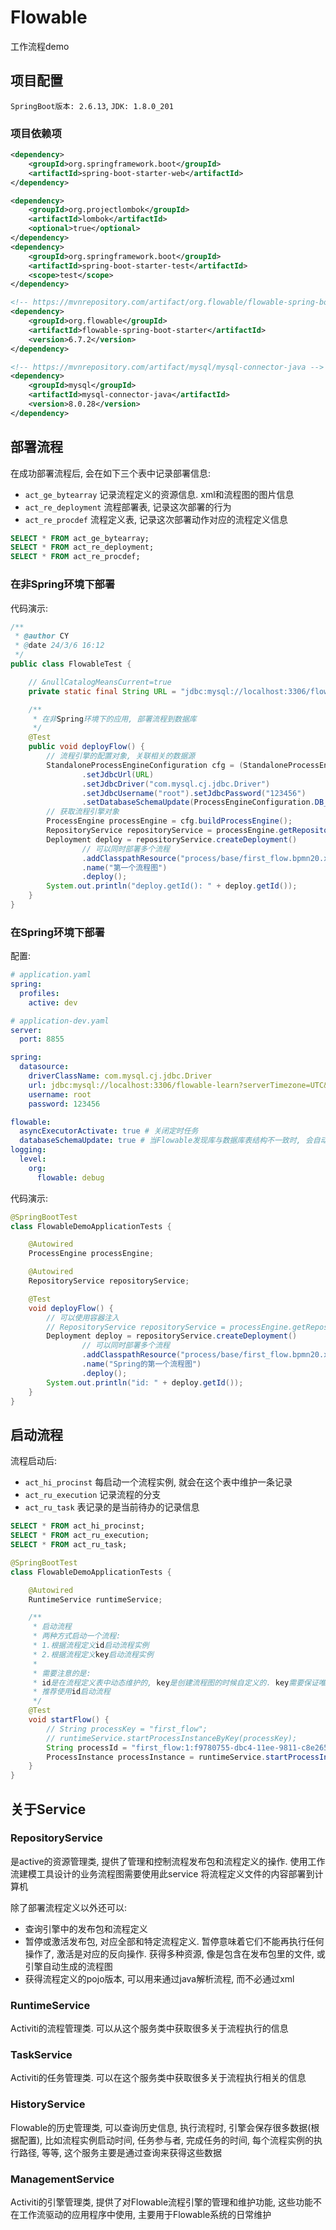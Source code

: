 # Flowable

工作流程demo

## 项目配置

`SpringBoot版本: 2.6.13`, `JDK: 1.8.0_201`

### 项目依赖项

```xml
<dependency>
    <groupId>org.springframework.boot</groupId>
    <artifactId>spring-boot-starter-web</artifactId>
</dependency>

<dependency>
    <groupId>org.projectlombok</groupId>
    <artifactId>lombok</artifactId>
    <optional>true</optional>
</dependency>
<dependency>
    <groupId>org.springframework.boot</groupId>
    <artifactId>spring-boot-starter-test</artifactId>
    <scope>test</scope>
</dependency>

<!-- https://mvnrepository.com/artifact/org.flowable/flowable-spring-boot-starter -->
<dependency>
    <groupId>org.flowable</groupId>
    <artifactId>flowable-spring-boot-starter</artifactId>
    <version>6.7.2</version>
</dependency>

<!-- https://mvnrepository.com/artifact/mysql/mysql-connector-java -->
<dependency>
    <groupId>mysql</groupId>
    <artifactId>mysql-connector-java</artifactId>
    <version>8.0.28</version>
</dependency>
```

## 部署流程

在成功部署流程后, 会在如下三个表中记录部署信息:
+ `act_ge_bytearray` 记录流程定义的资源信息. xml和流程图的图片信息
+ `act_re_deployment` 流程部署表, 记录这次部署的行为
+ `act_re_procdef` 流程定义表, 记录这次部署动作对应的流程定义信息

```sql
SELECT * FROM act_ge_bytearray;
SELECT * FROM act_re_deployment;
SELECT * FROM act_re_procdef;
```

### 在非Spring环境下部署

代码演示:
```java
/**
 * @author CY
 * @date 24/3/6 16:12
 */
public class FlowableTest {

    // &nullCatalogMeansCurrent=true
    private static final String URL = "jdbc:mysql://localhost:3306/flowable-learn?serverTimezone=UTC&nullCatalogMeansCurrent=true";

    /**
     * 在非Spring环境下的应用, 部署流程到数据库
     */
    @Test
    public void deployFlow() {
        // 流程引擎的配置对象, 关联相关的数据源
        StandaloneProcessEngineConfiguration cfg = (StandaloneProcessEngineConfiguration) new StandaloneProcessEngineConfiguration()
                .setJdbcUrl(URL)
                .setJdbcDriver("com.mysql.cj.jdbc.Driver")
                .setJdbcUsername("root").setJdbcPassword("123456")
                .setDatabaseSchemaUpdate(ProcessEngineConfiguration.DB_SCHEMA_UPDATE_TRUE);
        // 获取流程引擎对象
        ProcessEngine processEngine = cfg.buildProcessEngine();
        RepositoryService repositoryService = processEngine.getRepositoryService();
        Deployment deploy = repositoryService.createDeployment()
                // 可以同时部署多个流程
                .addClasspathResource("process/base/first_flow.bpmn20.xml")
                .name("第一个流程图")
                .deploy();
        System.out.println("deploy.getId(): " + deploy.getId());
    }
}
```

### 在Spring环境下部署

配置:
```yaml
# application.yaml
spring:
  profiles:
    active: dev
```

```yaml
# application-dev.yaml
server:
  port: 8855

spring:
  datasource:
    driverClassName: com.mysql.cj.jdbc.Driver
    url: jdbc:mysql://localhost:3306/flowable-learn?serverTimezone=UTC&useUnicode=true&characterEncoding=utf8&useSSL=false&allowMultiQueries=true&nullCatalogMeansCurrent=true
    username: root
    password: 123456

flowable:
  asyncExecutorActivate: true # 关闭定时任务
  databaseSchemaUpdate: true # 当Flowable发现库与数据库表结构不一致时, 会自动将数据库表结构升级至版本
logging:
  level:
    org:
      flowable: debug
```

代码演示:
```java
@SpringBootTest
class FlowableDemoApplicationTests {

    @Autowired
    ProcessEngine processEngine;

    @Autowired
    RepositoryService repositoryService;

    @Test
    void deployFlow() {
        // 可以使用容器注入
        // RepositoryService repositoryService = processEngine.getRepositoryService();
        Deployment deploy = repositoryService.createDeployment()
                // 可以同时部署多个流程
                .addClasspathResource("process/base/first_flow.bpmn20.xml")
                .name("Spring的第一个流程图")
                .deploy();
        System.out.println("id: " + deploy.getId());
    }
}
```

## 启动流程

流程启动后:
+ `act_hi_procinst` 每启动一个流程实例, 就会在这个表中维护一条记录
+ `act_ru_execution` 记录流程的分支
+ `act_ru_task` 表记录的是当前待办的记录信息

```sql
SELECT * FROM act_hi_procinst;
SELECT * FROM act_ru_execution;
SELECT * FROM act_ru_task;
```

```java
@SpringBootTest
class FlowableDemoApplicationTests {

    @Autowired
    RuntimeService runtimeService;

    /**
     * 启动流程
     * 两种方式启动一个流程:
     * 1.根据流程定义id启动流程实例
     * 2.根据流程定义key启动流程实例
     *
     * 需要注意的是:
     * id是在流程定义表中动态维护的, key是创建流程图的时候自定义的. key需要保证唯一
     * 推荐使用id启动流程
     */
    @Test
    void startFlow() {
        // String processKey = "first_flow";
        // runtimeService.startProcessInstanceByKey(processKey);
        String processId = "first_flow:1:f9780755-dbc4-11ee-9811-c8e265d125f9";
        ProcessInstance processInstance = runtimeService.startProcessInstanceById(processId);
    }
}
```


## 关于Service

### RepositoryService

是active的资源管理类, 提供了管理和控制流程发布包和流程定义的操作. 使用工作流建模工具设计的业务流程图需要使用此service
将流程定义文件的内容部署到计算机

除了部署流程定义以外还可以:
+ 查询引擎中的发布包和流程定义 
+ 暂停或激活发布包, 对应全部和特定流程定义. 暂停意味着它们不能再执行任何操作了, 激活是对应的反向操作. 获得多种资源, 像是包含在发布包里的文件, 或引擎自动生成的流程图
+ 获得流程定义的pojo版本, 可以用来通过java解析流程, 而不必通过xml

### RuntimeService

Activiti的流程管理类. 可以从这个服务类中获取很多关于流程执行的信息

### TaskService

Activiti的任务管理类. 可以在这个服务类中获取很多关于流程执行相关的信息

### HistoryService

Flowable的历史管理类, 可以查询历史信息, 执行流程时, 引擎会保存很多数据(根据配置), 比如流程实例启动时间, 任务参与者, 完成任务的时间, 每个流程实例的执行路径,
等等, 这个服务主要是通过查询来获得这些数据

### ManagementService

Activiti的引擎管理类, 提供了对Flowable流程引擎的管理和维护功能, 这些功能不在工作流驱动的应用程序中使用, 主要用于Flowable系统的日常维护
